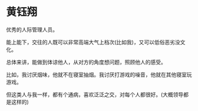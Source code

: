 # 黄钰翔

优秀的人际管理人员。

能上能下，交往的人既可以非常高端大气上档次\(比如我\)，又可以低俗恶劣没文化。

总体来讲，能做到体谅他人，从对方的角度想问题，照顾他人的感受。

比如，我讨厌烟味，他就不在寝室抽烟。我讨厌打游戏的噪音，他就在其他寝室玩游戏。



但这类人与我一样，都有个通病，喜欢泛泛之交，对每个人都很好。\(大概领导都是这样的\)

